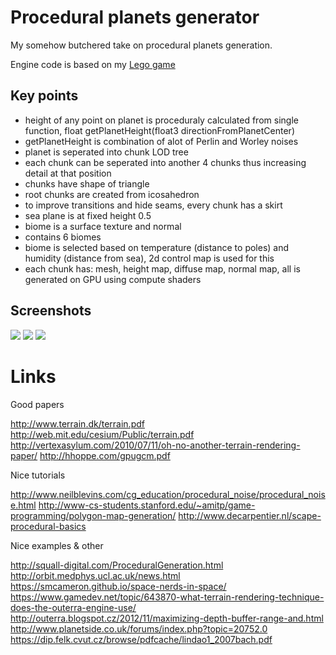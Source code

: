 # Procedural planets generator

My somehow butchered take on procedural planets generation.

Engine code is based on my [Lego game](https://github.com/aeroson/lego-game-and-Unity-like-engine)

## Key points
* height of any point on planet is proceduraly calculated from single function, float getPlanetHeight(float3 directionFromPlanetCenter)
* getPlanetHeight is combination of alot of Perlin and Worley noises
* planet is seperated into chunk LOD tree
* each chunk can be seperated into another 4 chunks thus increasing detail at that position
* chunks have shape of triangle
* root chunks are created from icosahedron
* to improve transitions and hide seams, every chunk has a skirt
* sea plane is at fixed height 0.5
* biome is a surface texture and normal
* contains 6 biomes
* biome is selected based on temperature (distance to poles) and humidity (distance from sea), 2d control map is used for this
* each chunk has: mesh, height map, diffuse map, normal map, all is generated on GPU using compute shaders

## Screenshots

![](http://i.imgur.com/u4oUq7J.jpg)
![](http://i.imgur.com/PXYALlO.jpg)
![](http://i.imgur.com/ndK0nZM.jpg)


# Links

Good papers

http://www.terrain.dk/terrain.pdf
http://web.mit.edu/cesium/Public/terrain.pdf
http://vertexasylum.com/2010/07/11/oh-no-another-terrain-rendering-paper/
http://hhoppe.com/gpugcm.pdf

Nice tutorials

http://www.neilblevins.com/cg_education/procedural_noise/procedural_noise.html
http://www-cs-students.stanford.edu/~amitp/game-programming/polygon-map-generation/
http://www.decarpentier.nl/scape-procedural-basics

Nice examples & other

http://squall-digital.com/ProceduralGeneration.html
http://orbit.medphys.ucl.ac.uk/news.html
https://smcameron.github.io/space-nerds-in-space/
https://www.gamedev.net/topic/643870-what-terrain-rendering-technique-does-the-outerra-engine-use/
http://outerra.blogspot.cz/2012/11/maximizing-depth-buffer-range-and.html
http://www.planetside.co.uk/forums/index.php?topic=20752.0
https://dip.felk.cvut.cz/browse/pdfcache/lindao1_2007bach.pdf


